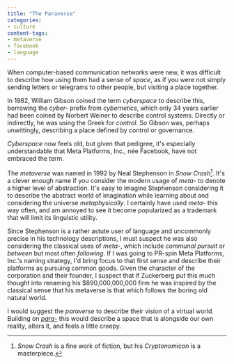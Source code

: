 ```yaml
---
title: "The Paraverse"
categories:
- culture
content-tags:
- metaverse
- facebook
- language
---
```


When computer-based communication networks were new, it was difficult to describe how using them had a sense of _space_, as if you were not simply sending letters or telegrams to other people, but visiting a place together.

In 1982, William Gibson coined the term _cyberspace_ to describe this, borrowing the _cyber-_ prefix from _cybernetics_, which only 34 years earlier had been coined by Norbert Weiner to describe control systems. Directly or indirectly, he was using the Greek for _control_. So Gibson was, perhaps unwittingly, describing a place defined by control or governance.

_Cyberspace_ now feels old, but given that pedigree, it's especially understandable that Meta Platforms, Inc., née Facebook, have not embraced the term.

The _metaverse_ was named in 1992 by Neal Stephenson in _Snow Crash_[^ns]. It's a clever enough name if you consider the modern usage of _meta-_ to denote a higher level of abstraction. It's easy to imagine Stephenson considering it to describe the abstract world of  imagination while learning about and considering the universe _metaphysically_.  I certainly have used _meta-_ this way often, and am annoyed to see it become popularized as a trademark that will limit its linguistic utility.

[^ns]: _Snow Crash_ is a fine work of fiction, but his _Cryptonomicon_ is a masterpiece.

Since Stephenson is a rather astute user of language and uncommonly precise in his technology descriptions, I must suspect he was also considering the classical uses of _meta-_, which include _communal pursuit_ or _between_ but most often _following_. If I was going to PR-spin Meta Platforms, Inc.'s naming strategy, I'd bring focus to that first sense and describe their platforms as pursuing common goods. Given the character of the corporation and their founder, I suspect that if Zuckerberg put this much thought into renaming his $890,000,000,000 firm he was inspired by the classical sense that his metaverse is that which follows the boring old natural world.

I would suggest the _paraverse_ to describe their vision of a virtual world. Building on [_para-_](https://www.etymonline.com/word/para-) this would describe a space that is alongside our own reality, alters it, and feels a little creepy.

